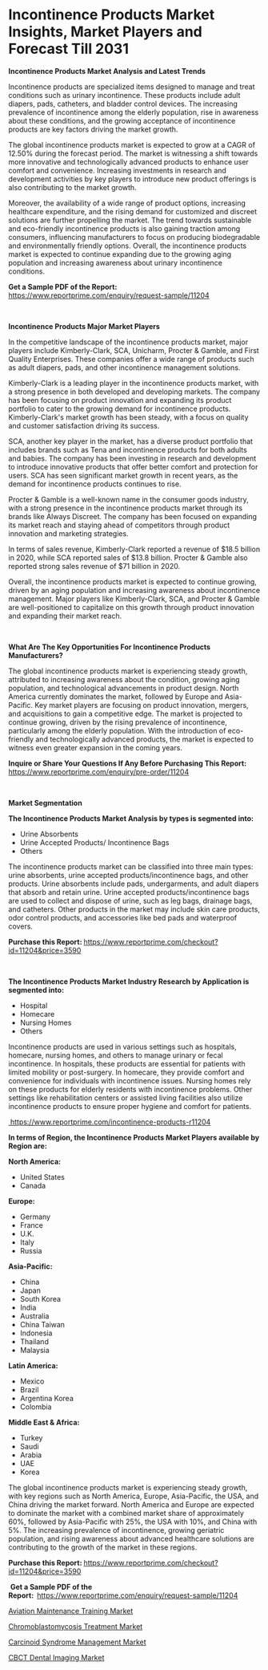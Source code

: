 <p><h1>Incontinence Products Market Insights, Market Players and Forecast Till 2031</h1></p><p><strong>Incontinence Products Market Analysis and Latest Trends</strong></p>
<p><p>Incontinence products are specialized items designed to manage and treat conditions such as urinary incontinence. These products include adult diapers, pads, catheters, and bladder control devices. The increasing prevalence of incontinence among the elderly population, rise in awareness about these conditions, and the growing acceptance of incontinence products are key factors driving the market growth.</p><p>The global incontinence products market is expected to grow at a CAGR of 12.50% during the forecast period. The market is witnessing a shift towards more innovative and technologically advanced products to enhance user comfort and convenience. Increasing investments in research and development activities by key players to introduce new product offerings is also contributing to the market growth.</p><p>Moreover, the availability of a wide range of product options, increasing healthcare expenditure, and the rising demand for customized and discreet solutions are further propelling the market. The trend towards sustainable and eco-friendly incontinence products is also gaining traction among consumers, influencing manufacturers to focus on producing biodegradable and environmentally friendly options. Overall, the incontinence products market is expected to continue expanding due to the growing aging population and increasing awareness about urinary incontinence conditions.</p></p>
<p><strong>Get a Sample PDF of the Report:&nbsp;</strong> <a href="https://www.reportprime.com/enquiry/request-sample/11204">https://www.reportprime.com/enquiry/request-sample/11204</a></p>
<p>&nbsp;</p>
<p><strong>Incontinence Products Major Market Players</strong></p>
<p><p>In the competitive landscape of the incontinence products market, major players include Kimberly-Clark, SCA, Unicharm, Procter & Gamble, and First Quality Enterprises. These companies offer a wide range of products such as adult diapers, pads, and other incontinence management solutions.</p><p>Kimberly-Clark is a leading player in the incontinence products market, with a strong presence in both developed and developing markets. The company has been focusing on product innovation and expanding its product portfolio to cater to the growing demand for incontinence products. Kimberly-Clark's market growth has been steady, with a focus on quality and customer satisfaction driving its success.</p><p>SCA, another key player in the market, has a diverse product portfolio that includes brands such as Tena and incontinence products for both adults and babies. The company has been investing in research and development to introduce innovative products that offer better comfort and protection for users. SCA has seen significant market growth in recent years, as the demand for incontinence products continues to rise.</p><p>Procter & Gamble is a well-known name in the consumer goods industry, with a strong presence in the incontinence products market through its brands like Always Discreet. The company has been focused on expanding its market reach and staying ahead of competitors through product innovation and marketing strategies.</p><p>In terms of sales revenue, Kimberly-Clark reported a revenue of $18.5 billion in 2020, while SCA reported sales of $13.8 billion. Procter & Gamble also reported strong sales revenue of $71 billion in 2020.</p><p>Overall, the incontinence products market is expected to continue growing, driven by an aging population and increasing awareness about incontinence management. Major players like Kimberly-Clark, SCA, and Procter & Gamble are well-positioned to capitalize on this growth through product innovation and expanding their market reach.</p></p>
<p>&nbsp;</p>
<p><strong>What Are The Key Opportunities For Incontinence Products Manufacturers?</strong></p>
<p><p>The global incontinence products market is experiencing steady growth, attributed to increasing awareness about the condition, growing aging population, and technological advancements in product design. North America currently dominates the market, followed by Europe and Asia-Pacific. Key market players are focusing on product innovation, mergers, and acquisitions to gain a competitive edge. The market is projected to continue growing, driven by the rising prevalence of incontinence, particularly among the elderly population. With the introduction of eco-friendly and technologically advanced products, the market is expected to witness even greater expansion in the coming years.</p></p>
<p><strong>Inquire or Share Your Questions If Any Before Purchasing This Report:</strong> <a href="https://www.reportprime.com/enquiry/pre-order/11204">https://www.reportprime.com/enquiry/pre-order/11204</a></p>
<p>&nbsp;</p>
<p><strong>Market Segmentation</strong></p>
<p><strong>The Incontinence Products Market Analysis by types is segmented into:</strong></p>
<p><ul><li>Urine Absorbents</li><li>Urine Accepted Products/ Incontinence Bags</li><li>Others</li></ul></p>
<p><p>The incontinence products market can be classified into three main types: urine absorbents, urine accepted products/incontinence bags, and other products. Urine absorbents include pads, undergarments, and adult diapers that absorb and retain urine. Urine accepted products/incontinence bags are used to collect and dispose of urine, such as leg bags, drainage bags, and catheters. Other products in the market may include skin care products, odor control products, and accessories like bed pads and waterproof covers.</p></p>
<p><strong>Purchase this Report:&nbsp;</strong><a href="https://www.reportprime.com/checkout?id=11204&price=3590">https://www.reportprime.com/checkout?id=11204&price=3590</a></p>
<p>&nbsp;</p>
<p><strong>The Incontinence Products Market Industry Research by Application is segmented into:</strong></p>
<p><ul><li>Hospital</li><li>Homecare</li><li>Nursing Homes</li><li>Others</li></ul></p>
<p><p>Incontinence products are used in various settings such as hospitals, homecare, nursing homes, and others to manage urinary or fecal incontinence. In hospitals, these products are essential for patients with limited mobility or post-surgery. In homecare, they provide comfort and convenience for individuals with incontinence issues. Nursing homes rely on these products for elderly residents with incontinence problems. Other settings like rehabilitation centers or assisted living facilities also utilize incontinence products to ensure proper hygiene and comfort for patients.</p></p>
<p><a href="https://www.reportprime.com/incontinence-products-r11204">&nbsp;https://www.reportprime.com/incontinence-products-r11204</a></p>
<p><strong>In terms of Region, the Incontinence Products Market Players available by Region are:</strong></p>
<p>
    <p> <strong> North America: </strong>
        <ul>
            <li>United States</li>
            <li>Canada</li>
        </ul>
        </p> 
    <p> <strong> Europe: </strong>
        <ul>
            <li>Germany</li>
            <li>France</li>
            <li>U.K.</li>
            <li>Italy</li>
            <li>Russia</li>
        </ul>
        </p> 
    <p> <strong> Asia-Pacific: </strong>
        <ul>
            <li>China</li>
            <li>Japan</li>
            <li>South Korea</li>
            <li>India</li>
            <li>Australia</li>
            <li>China Taiwan</li>
            <li>Indonesia</li>
            <li>Thailand</li>
            <li>Malaysia</li>
        </ul>
        </p> 
    <p> <strong> Latin America: </strong>
        <ul>
            <li>Mexico</li>
            <li>Brazil</li>
            <li>Argentina Korea</li>
            <li>Colombia</li>
        </ul>
        </p> 
    <p> <strong> Middle East & Africa: </strong>
        <ul>
            <li>Turkey</li>
            <li>Saudi</li>
            <li>Arabia</li>
            <li>UAE</li>
            <li>Korea</li>
        </ul>
    </p>
    </p>
<p><p>The global incontinence products market is experiencing steady growth, with key regions such as North America, Europe, Asia-Pacific, the USA, and China driving the market forward. North America and Europe are expected to dominate the market with a combined market share of approximately 60%, followed by Asia-Pacific with 25%, the USA with 10%, and China with 5%. The increasing prevalence of incontinence, growing geriatric population, and rising awareness about advanced healthcare solutions are contributing to the growth of the market in these regions.</p></p>
<p><strong>Purchase this Report: </strong><a href="https://www.reportprime.com/checkout?id=11204&price=3590">https://www.reportprime.com/checkout?id=11204&price=3590</a></p>
<p>&nbsp;<strong>Get a Sample PDF of the Report:&nbsp;&nbsp;</strong><a href="https://www.reportprime.com/enquiry/request-sample/11204">https://www.reportprime.com/enquiry/request-sample/11204</a></p>
<p><strong></strong></p>
<p><p><a href="https://github.com/susanjprice2023/Market-Research-Report-List-2/blob/main/aviation-maintenance-training-market.md">Aviation Maintenance Training Market</a></p><p><a href="https://github.com/sardarp081/Market-Research-Report-List-2/blob/main/chromoblastomycosis-treatment-market.md">Chromoblastomycosis Treatment Market</a></p><p><a href="https://github.com/gcimaudf65/Market-Research-Report-List-2/blob/main/carcinoid-syndrome-management-market.md">Carcinoid Syndrome Management Market</a></p><p><a href="https://github.com/dmmanir420/Market-Research-Report-List-2/blob/main/cbct-dental-imaging-market.md">CBCT Dental Imaging Market</a></p></p>